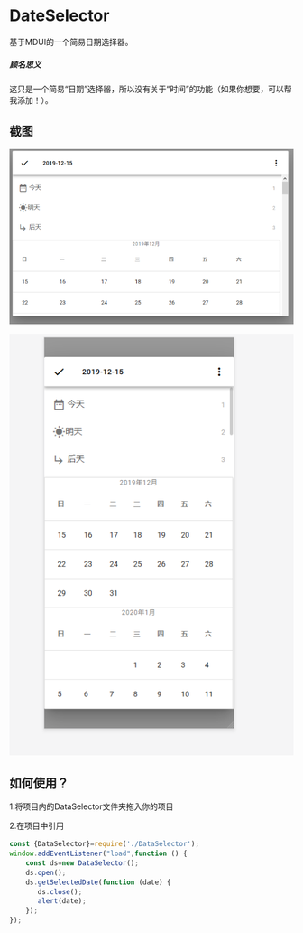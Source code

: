 # DateSelector

基于MDUI的一个简易日期选择器。

##### 顾名思义

这只是一个简易“日期”选择器，所以没有关于“时间”的功能（如果你想要，可以帮我添加！）。



## 截图

![](./images/pc.PNG)

![](./images/mobile.PNG)



## 如何使用？

1.将项目内的DataSelector文件夹拖入你的项目

2.在项目中引用



```javascript
const {DataSelector}=require('./DataSelector');
window.addEventListener("load",function () {
    const ds=new DataSelector();
    ds.open();
    ds.getSelectedDate(function (date) {
       ds.close();
       alert(date);
    });
});
```

